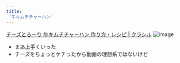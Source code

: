 ```yaml
---
title:
 '牛キムチチャーハン'
---
```


[チーズとろーり 牛キムチチャーハン 作り方・レシピ | クラシル](https://www.kurashiru.com/recipes/261e50b3-c916-4c30-95f7-fdde75b511f4)
![image](https://gyazo.com/c91259f26398ed7ae81c9bca06baa419/thumb/1000)
- まあ上手くいった
- チーズをちょっとケチったから動画の理想系ではないけど
